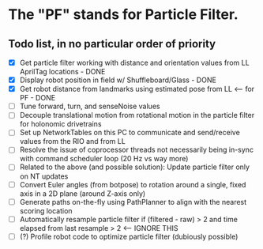 # The "PF" stands for Particle Filter.

## Todo list, in no particular order of priority

- [x] Get particle filter working with distance and orientation values from LL AprilTag locations - DONE
- [x] Display robot position in field w/ Shuffleboard/Glass - DONE
- [x] Get robot distance from landmarks using estimated pose from LL <-- for PF - DONE
- [ ] Tune forward, turn, and senseNoise values
- [ ] Decouple translational motion from rotational motion in the particle filter for holonomic drivetrains
- [ ] Set up NetworkTables on this PC to communicate and send/receive values from the RIO and from LL
- [ ] Resolve the issue of coprocessor threads not necessarily being in-sync with command scheduler loop (20 Hz vs way more)
- [ ] Related to the above (and possible solution): Update particle filter only on NT updates
- [ ] Convert Euler angles (from botpose) to rotation around a single, fixed axis in a 2D plane (around Z-axis only)
- [ ] Generate paths on-the-fly using PathPlanner to align with the nearest scoring location
- [ ] Automatically resample particle filter if (filtered - raw) > 2 and time elapsed from last resample > 2 <-- IGNORE THIS
- [ ] (?) Profile robot code to optimize particle filter (dubiously possible)
